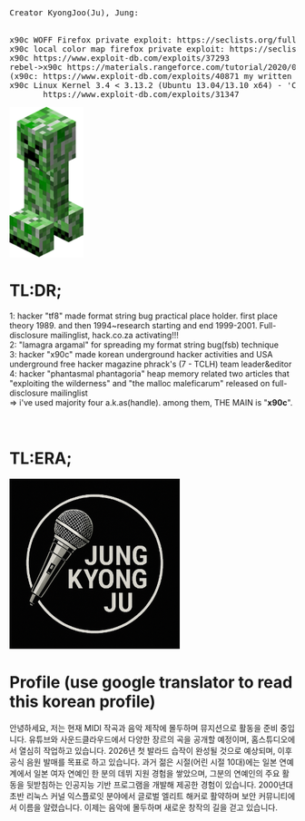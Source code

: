 <pre>
Creator KyongJoo(Ju), Jung:

       
x90c WOFF Firefox private exploit: https://seclists.org/fulldisclosure/2013/Aug/187
x90c local color map firefox private exploit: https://seclists.org/fulldisclosure/2013/Aug/188
x90c https://www.exploit-db.com/exploits/37293
rebel->x90c https://materials.rangeforce.com/tutorial/2020/07/12/Chocobo-Root/ zeroday exploit
(x90c: https://www.exploit-db.com/exploits/40871 my written exploit oneshot code. it's not rebel's i upload it by his rebel id.(a.k.a) he and me elite hacker)
x90c Linux Kernel 3.4 < 3.13.2 (Ubuntu 13.04/13.10 x64) - 'CONFIG_X86_X32=y' Local Privilege Escalation (3):
       https://www.exploit-db.com/exploits/31347
</pre>
<img src="kripertotor.png"><br>
# TL:DR;
1: hacker "tf8" made format string bug practical place holder. first place theory 1989. and then 1994~research starting and end 1999-2001. Full-disclosure mailinglist, hack.co.za activating!!!<br>
2: "lamagra argamal" for spreading my format string bug(fsb) technique<br>
3: hacker "x90c" made korean underground hacker activities and USA underground free hacker magazine phrack's (7 - TCLH) team leader&editor<br>
4: hacker "phantasmal phantagoria" heap memory related two articles that "exploiting the wilderness" and "the malloc maleficarum"  released
on full-disclosure mailinglist<br>
=> i've used majority four a.k.as(handle). among them, THE MAIN is "**x90c**".<br><br><br>
# TL:ERA;
<img src="singer.png" width=300 height=300><br>

# Profile (use google translator to read this korean profile)
안녕하세요, 저는 현재 MIDI 작곡과 음악 제작에 몰두하며 뮤지션으로 활동을 준비 중입니다. 유튜브와 사운드클라우드에서 다양한 장르의 곡을 공개할 예정이며, 홈스튜디오에서 열심히 작업하고 있습니다. 2026년 첫 발라드 습작이 완성될 것으로 예상되며, 이후 공식 음원 발매를 목표로 하고 있습니다. 과거 젊은 시절(어린 시절 10대)에는 일본 연예계에서 일본 여자 연예인 한 분의 데뷔 지원 경험을 쌓았으며, 그분의 연예인의 주요 활동을 뒷받침하는 인공지능 기반 프로그램을 개발해 제공한 경험이 있습니다. 2000년대 초반 리눅스 커널 익스플로잇 분야에서 글로벌 엘리트 해커로 활약하며 보안 커뮤니티에서 이름을 알렸습니다. 이제는 음악에 몰두하며 새로운 창작의 길을 걷고 있습니다.
